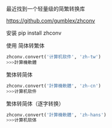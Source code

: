 最近找到一个轻量级的简繁转换库

https://github.com/gumblex/zhconv

安装
pip install zhconv

使用
简体转繁体
```python
zhconv.convert('计算机软件', 'zh-tw')
>>>計算機軟體
```
繁体转简体
```python
zhconv.convert('計算機軟體', 'zh-cn')
>>>计算机软件
```
繁体转简体（逐字转换）
```python
zhconv.convert('計算機軟體', 'zh-hans')
>>>计算机软体
```